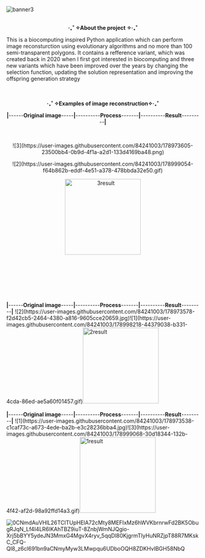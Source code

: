 
![banner3](https://user-images.githubusercontent.com/84241003/179009001-420b39a4-3eef-4253-b83c-4a6c1ec09180.gif)<br><br>

<p  align="center" style="bold">
<b> ‧₊˚ ✧About the project ✧‧₊˚</b>
</p>
This is a biocomputing inspired Python application which can perform image reconsturction using evolutionary algorithms and no more than 100 semi-transparent polygons. It contains a refference variant, which was created back in 2020 when I first got interested in biocomputing and three new variants which have been improved over the years by changing the selection function, updating the solution representation and improving the offspring generation strategy 
<br><br><br>
<p  align="center" style="bold">
<b>‧₊˚ ✧Examples of image reconstruction✧‧₊˚ </b>
<br>
</p>
<p align="center">
 <b>|</b>------<b>Original image</b>-----<b>|</b>----------<b>Process</b>-------<b>|</b>----------<b>Result</b>---------<b>|</b></p><br>  
<p align="center"> ![3](https://user-images.githubusercontent.com/84241003/178973605-23500bb4-0b9d-4f1a-a2d1-133d4169ba48.png) </p> <p align="center">  ![2](https://user-images.githubusercontent.com/84241003/178999054-f64b862b-eddf-4e51-a378-478bbda32e50.gif)</p> <p align="center"> <img width="198" alt="3result" src="https://user-images.githubusercontent.com/84241003/178973614-14f9c21c-4d91-437a-babe-ae9c949fd490.png"></p>
<br><pre>
<br>
<br>
</pre>
 <b>|</b>------<b>Original image</b>-----<b>|</b>----------<b>Process</b>-------<b>|</b>----------<b>Result</b>---------<b>|</b>  
![2](https://user-images.githubusercontent.com/84241003/178973578-f2d42cb5-2464-4380-a816-9605cce20659.jpg)![1](https://user-images.githubusercontent.com/84241003/178998218-44379038-b331-4cda-86ed-ae5a60f01457.gif)<img width="198" alt="2result" src="https://user-images.githubusercontent.com/84241003/178973592-1062b13a-ade4-45b8-b450-1ac463a1fc43.png">
<br>
<br>
 <b>|</b>------<b>Original image</b>-----<b>|</b>----------<b>Process</b>-------<b>|</b>----------<b>Result</b>---------<b>|</b>  
![1](https://user-images.githubusercontent.com/84241003/178973538-c1caf73c-a673-4ede-ba2b-e3c28236bba4.jpg)![3](https://user-images.githubusercontent.com/84241003/178999068-30d18344-132b-4f42-af2d-98a92ffd14a3.gif)<img width="198" alt="1result" src="https://user-images.githubusercontent.com/84241003/178973554-98b9d591-8f6c-453d-b76c-67febcd9381f.png">







![0CNmdAuVHlL26TClTUpHElA72cMty8MEFIxMz6hWVKbrnrwFd2BK5ObugRJqN_Lf4I4LR6lKAhTBZ9iuT-8ZnbjWmNJQgio-Xrj5bBYY5ydeJN3MmxG4MgvX4ryv_5qqDl80KjgrmTIyHuNRZjpT88R7MKskC_CFQ-Ql8_z6cl691bn9aCNmyMyw3LMwpqu6UDboOQH8ZDKHvIBGH58NbQ](https://user-images.githubusercontent.com/84241003/178492412-b6b93642-b8b3-4ef3-b10e-fa9ee1c937d6.gif)
</p>
